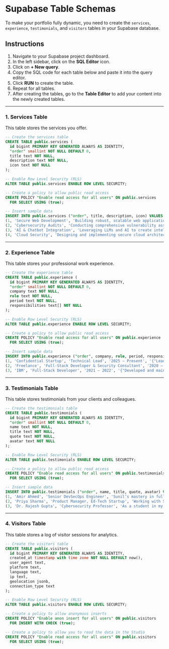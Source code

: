 
# Supabase Table Schemas

To make your portfolio fully dynamic, you need to create the `services`, `experience`, `testimonials`, and `visitors` tables in your Supabase database.

## Instructions

1.  Navigate to your Supabase project dashboard.
2.  In the left sidebar, click on the **SQL Editor** icon.
3.  Click on **+ New query**.
4.  Copy the SQL code for each table below and paste it into the query editor.
5.  Click **RUN** to create the table.
6.  Repeat for all tables.
7.  After creating the tables, go to the **Table Editor** to add your content into the newly created tables.

---

### 1. Services Table

This table stores the services you offer.

```sql
-- Create the services table
CREATE TABLE public.services (
  id bigint PRIMARY KEY GENERATED ALWAYS AS IDENTITY,
  "order" smallint NOT NULL DEFAULT 0,
  title text NOT NULL,
  description text NOT NULL,
  icon text NOT NULL
);

-- Enable Row Level Security (RLS)
ALTER TABLE public.services ENABLE ROW LEVEL SECURITY;

-- Create a policy to allow public read access
CREATE POLICY "Enable read access for all users" ON public.services
  FOR SELECT USING (true);

-- Insert sample data
INSERT INTO public.services ("order", title, description, icon) VALUES
(1, 'Secure Web Development', 'Building robust, scalable web applications with a security-first mindset using technologies like Laravel and Next.js.', 'ShieldCheck'),
(2, 'Cybersecurity Audits', 'Conducting comprehensive vulnerability assessments and penetration testing to identify and mitigate security risks.', 'SearchCheck'),
(3, 'AI & Chatbot Integration', 'Leveraging LLMs and AI to create intelligent chatbots and automate security operations for threat detection and analysis.', 'Bot'),
(4, 'Cloud Security', 'Designing and implementing secure cloud architectures, ensuring compliance and protecting data on platforms like AWS and Azure.', 'CloudCog');
```

---

### 2. Experience Table

This table stores your professional work experience.

```sql
-- Create the experience table
CREATE TABLE public.experience (
  id bigint PRIMARY KEY GENERATED ALWAYS AS IDENTITY,
  "order" smallint NOT NULL DEFAULT 0,
  company text NOT NULL,
  role text NOT NULL,
  period text NOT NULL,
  responsibilities text[] NOT NULL
);

-- Enable Row Level Security (RLS)
ALTER TABLE public.experience ENABLE ROW LEVEL SECURITY;

-- Create a policy to allow public read access
CREATE POLICY "Enable read access for all users" ON public.experience
  FOR SELECT USING (true);

-- Insert sample data
INSERT INTO public.experience ("order", company, role, period, responsibilities) VALUES
(1, 'Confidential Startup', 'Technical Lead', '2025 – Present', '{"Leading a full-stack team in building secure, scalable platforms.","Integrating AI-based tools for security automation and threat detection.","Enforcing secure coding practices (OWASP) across all development cycles.","Architecting microservices and managing cloud infrastructure security."}'),
(2, 'Freelance', 'Full-Stack Developer & Security Consultant', '2020 – Present', '{"Delivered over 20 custom web platforms for clients in education, e-commerce, and SaaS.","Integrated secure payment gateways like Stripe and Razorpay.","Applied deep knowledge of OWASP Top 10 to mitigate common vulnerabilities like XSS, CSRF, and SQLi.","Conducted vulnerability assessments and provided security hardening recommendations."}'),
(3, 'IBM', 'Full-Stack Developer', '2021 – 2022', '{"Developed and maintained secure MERN stack applications with Angular CLI.","Collaborated on system programming tasks involving mainframe modules and services.","Participated in agile development sprints, focusing on code quality and security."}');
```

---

### 3. Testimonials Table

This table stores testimonials from your clients and colleagues.

```sql
-- Create the testimonials table
CREATE TABLE public.testimonials (
  id bigint PRIMARY KEY GENERATED ALWAYS AS IDENTITY,
  "order" smallint NOT NULL DEFAULT 0,
  name text NOT NULL,
  title text NOT NULL,
  quote text NOT NULL,
  avatar text NOT NULL
);

-- Enable Row Level Security (RLS)
ALTER TABLE public.testimonials ENABLE ROW LEVEL SECURITY;

-- Create a policy to allow public read access
CREATE POLICY "Enable read access for all users" ON public.testimonials
  FOR SELECT USING (true);

-- Insert sample data
INSERT INTO public.testimonials ("order", name, title, quote, avatar) VALUES
(1, 'Amir Ahmed', 'Senior DevSecOps Engineer', 'Sunil’s mastery in full-stack development and unwavering dedication to security truly sets him apart. He consistently delivers code that is not only functional but also fortified against modern threats.', '/images/avatar-1.png'),
(2, 'Priya Sharma', 'Product Manager, Ed-Tech Startup', 'Working with Sunil was a game-changer for our platform. He single-handedly built our secure e-learning portal, and his proactive approach to security saved us from potential vulnerabilities down the line.', '/images/avatar-2.png'),
(3, 'Dr. Rajesh Gupta', 'Cybersecurity Professor', 'As a student in my Information Security program, Sunil shows a rare aptitude for bridging theoretical knowledge with practical application. His insights into AI''s role in cybersecurity are particularly impressive.', '/images/avatar-3.png');
```

---

### 4. Visitors Table

This table stores a log of visitor sessions for analytics.

```sql
-- Create the visitors table
CREATE TABLE public.visitors (
  id bigint PRIMARY KEY GENERATED ALWAYS AS IDENTITY,
  created_at timestamp with time zone NOT NULL DEFAULT now(),
  user_agent text,
  platform text,
  language text,
  ip text,
  geolocation jsonb,
  connection_type text
);

-- Enable Row Level Security (RLS)
ALTER TABLE public.visitors ENABLE ROW LEVEL SECURITY;

-- Create a policy to allow anonymous inserts
CREATE POLICY "Enable anon insert for all users" ON public.visitors
  FOR INSERT WITH CHECK (true);

-- Create a policy to allow you to read the data in the Studio
CREATE POLICY "Enable read access for all users" ON public.visitors
  FOR SELECT USING (true);
```
